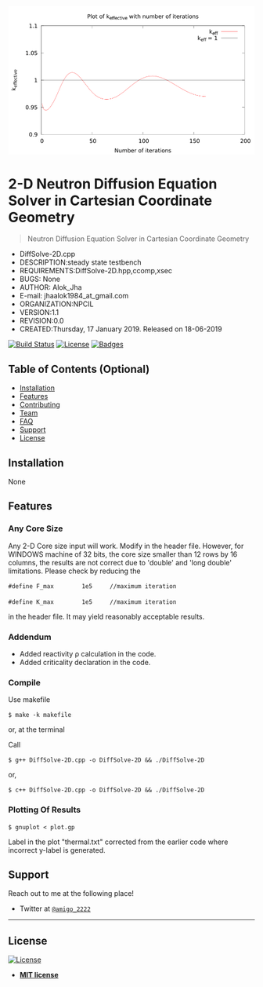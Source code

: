 ![](https://github.com/jhaal/DiffSolve-2D/blob/master/k.png?raw=true)

# 2-D Neutron Diffusion Equation Solver in Cartesian Coordinate Geometry

> Neutron Diffusion Equation Solver in Cartesian Coordinate Geometry


- DiffSolve-2D.cpp
- DESCRIPTION:steady state testbench
- REQUIREMENTS:DiffSolve-2D.hpp,ccomp,xsec
- BUGS: None
- AUTHOR: Alok_Jha
- E-mail: jhaalok1984_at_gmail.com
- ORGANIZATION:NPCIL
- VERSION:1.1
- REVISION:0.0
- CREATED:Thursday, 17 January 2019. Released on 18-06-2019



[![Build Status](http://img.shields.io/travis/badges/badgerbadgerbadger.svg?style=flat-square)](https://travis-ci.org/badges/badgerbadgerbadger)  [![License](http://img.shields.io/:license-mit-blue.svg?style=flat-square)](http://badges.mit-license.org) [![Badges](http://img.shields.io/:badges-9/9-ff6799.svg?style=flat-square)](https://github.com/badges/badgerbadgerbadger)

## Table of Contents (Optional)

- [Installation](#installation)
- [Features](#features)
- [Contributing](#contributing)
- [Team](#team)
- [FAQ](#faq)
- [Support](#support)
- [License](#license)

## Installation

None

## Features

### Any Core Size

Any 2-D Core size input will work. Modify in the header file. However, for WINDOWS machine of 32 bits, the core size smaller than 12 rows by 16 columns, the results are not correct due to 'double' and 'long double' limitations. Please check by reducing the 

```
#define F_max        1e5	 //maximum iteration

#define K_max        1e5	 //maximum iteration 
```
in the header file. It may yield reasonably acceptable results.

### Addendum

- Added reactivity &rho; calculation in the code.
- Added criticality declaration in the code.

 

### Compile

Use makefile


```shell
$ make -k makefile
```
or, at the terminal

Call

```shell
$ g++ DiffSolve-2D.cpp -o DiffSolve-2D && ./DiffSolve-2D
```
or,

```shell
$ c++ DiffSolve-2D.cpp -o DiffSolve-2D && ./DiffSolve-2D
```

### Plotting Of Results

```shell
$ gnuplot < plot.gp
```

Label in the plot "thermal.txt" corrected from the earlier code where incorrect y-label is generated.


## Support

Reach out to me at the following place!

- Twitter at <a href="http://twitter.com/amigo_2222" target="_blank">`@amigo_2222`</a>

---

## License

[![License](http://img.shields.io/:license-mit-blue.svg?style=flat-square)](http://badges.mit-license.org)

- **[MIT license](http://opensource.org/licenses/mit-license.php)**
